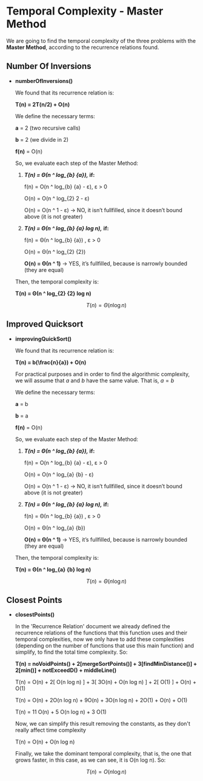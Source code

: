 # Temporal Complexity - Master Method

We are going to find the temporal complexity of the three problems with the **Master Method**, according to the recurrence relations found.

## Number Of Inversions

- **numberOfInversions()**
    
  We found that its recurrence relation is:
    
  **T(n) = 2T(n/2) + O(n)**
    
  We define the necessary terms:
    
  **a** = 2 (two recursive calls)
    
  **b** = 2 (we divide in 2)
    
  **f(n)** = O(n)
    
  So, we evaluate each step of the Master Method:
    
    1. ***T(n) = Θ(n ^ log_{b} {a}),* if:**
        
        f(n) = O(n ^ log_{b} {a} - ε), ε > 0
        
        O(n) = O(n ^ log_{2} 2 - ε)
        
        O(n) = O(n ^ 1 - ε) → NO, it isn’t fullfilled, since it doesn’t bound above (it is not greater)
        
    
    1. ***T(n) = Θ(n ^ log_{b} {a} log n),*** **if:**
        
        f(n) = Θ(n ^ log_{b} {a}) , ε > 0
        
        O(n) = Θ(n ^ log_{2} {2})
        
        **O(n) = Θ(n ^ 1)** → YES, it’s fullfilled, because is narrowly bounded (they are equal)
        
    
  Then, the temporal complexity is:
    
  **T(n) = Θ(n ^ log_{2} {2} log n)**
    
  $$T(n) = Θ(n \log n)$$
    

## Improved Quicksort

- **improvingQuickSort()**
    
  We found that its recurrence relation is:
    
  **T(n) = b(\frac{n}{a}) + O(n)**

  For practical purposes and in order to find the algorithmic complexity, we will assume that $a$ and $b$ have the same value. That is, $a=b$

  We define the necessary terms:

  **a** = b

  **b** = a

  **f(n)** = O(n)
    
  So, we evaluate each step of the Master Method:
    
    1. ***T(n) = Θ(n ^ log_{b} {a}),* if:**
        
        f(n) = O(n ^ log_{b} {a} - ε), ε > 0
        
        O(n) = O(n ^ log_{a} {b} - ε)
        
        O(n) = O(n ^ 1 - ε) → NO, it isn’t fullfilled, since it doesn’t bound above (it is not greater)
        
    
    1. ***T(n) = Θ(n ^ log_{b} {a} log n),*** **if:**
        
        f(n) = Θ(n ^ log_{b} {a}) , ε > 0
        
        O(n) = Θ(n ^ log_{a} {b})
        
        **O(n) = Θ(n ^ 1)** → YES, it’s fullfilled, because is narrowly bounded (they are equal)
        
    
  Then, the temporal complexity is:
    
  **T(n) = Θ(n ^ log_{a} {b} log n)**
    
  $$T(n) = Θ(n \log n)$$
    

## Closest Points

- **closestPoints()**
    
  In the 'Recurrence Relation' document we already defined the recurrence relations of the functions that this function uses and their temporal complexities, now we only have to add these complexities (depending on the number of functions that use this main function) and simplify, to find the total time complexity. So:
    
  **T(n) = noVoidPoints() + 2[mergeSortPoints()] + 3[findMinDistance()] + 2[min()] + notExceedD() + middleLine()**
    
  T(n) = O(n) + 2[ O(n log n) ] + 3[ 3O(n) + O(n log n) ] + 2[ O(1) ] + O(n) + O(1)
    
  T(n) = O(n) + 2O(n log n) + 9O(n) + 3O(n log n) + 2O(1) + O(n) + O(1)
    
  T(n) = 11 O(n) + 5 O(n log n) + 3 O(1)
    
  Now, we can simplify this result removing the constants, as they don't really affect time complexity
    
  T(n) = O(n) + O(n log n)
    
  Finally, we take the dominant temporal complexity, that is, the one that grows faster, in this case, as we can see, it is O(n log n). So:
    
  $$T(n) = O(n \log n)$$